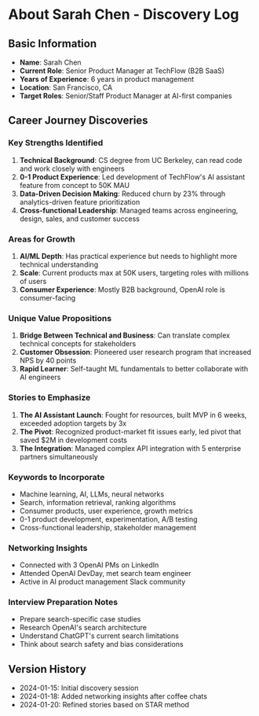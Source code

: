 # About Sarah Chen - Discovery Log

## Basic Information
- **Name**: Sarah Chen
- **Current Role**: Senior Product Manager at TechFlow (B2B SaaS)
- **Years of Experience**: 6 years in product management
- **Location**: San Francisco, CA
- **Target Roles**: Senior/Staff Product Manager at AI-first companies

## Career Journey Discoveries

### Key Strengths Identified
1. **Technical Background**: CS degree from UC Berkeley, can read code and work closely with engineers
2. **0-1 Product Experience**: Led development of TechFlow's AI assistant feature from concept to 50K MAU
3. **Data-Driven Decision Making**: Reduced churn by 23% through analytics-driven feature prioritization
4. **Cross-functional Leadership**: Managed teams across engineering, design, sales, and customer success

### Areas for Growth
1. **AI/ML Depth**: Has practical experience but needs to highlight more technical understanding
2. **Scale**: Current products max at 50K users, targeting roles with millions of users
3. **Consumer Experience**: Mostly B2B background, OpenAI role is consumer-facing

### Unique Value Propositions
1. **Bridge Between Technical and Business**: Can translate complex technical concepts for stakeholders
2. **Customer Obsession**: Pioneered user research program that increased NPS by 40 points
3. **Rapid Learner**: Self-taught ML fundamentals to better collaborate with AI engineers

### Stories to Emphasize
1. **The AI Assistant Launch**: Fought for resources, built MVP in 6 weeks, exceeded adoption targets by 3x
2. **The Pivot**: Recognized product-market fit issues early, led pivot that saved $2M in development costs
3. **The Integration**: Managed complex API integration with 5 enterprise partners simultaneously

### Keywords to Incorporate
- Machine learning, AI, LLMs, neural networks
- Search, information retrieval, ranking algorithms  
- Consumer products, user experience, growth metrics
- 0-1 product development, experimentation, A/B testing
- Cross-functional leadership, stakeholder management

### Networking Insights
- Connected with 3 OpenAI PMs on LinkedIn
- Attended OpenAI DevDay, met search team engineer
- Active in AI product management Slack community

### Interview Preparation Notes
- Prepare search-specific case studies
- Research OpenAI's search architecture
- Understand ChatGPT's current search limitations
- Think about search safety and bias considerations

## Version History
- 2024-01-15: Initial discovery session
- 2024-01-18: Added networking insights after coffee chats
- 2024-01-20: Refined stories based on STAR method 